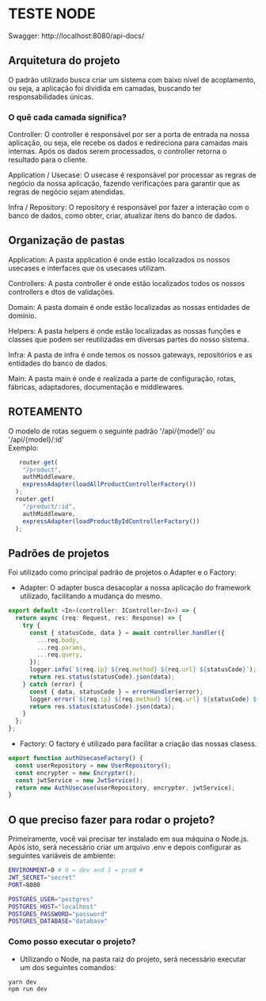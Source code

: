 # TESTE NODE

Swagger: http://localhost:8080/api-docs/

## Arquitetura do projeto
O padrão utilizado busca criar um sistema com baixo nível de acoplamento, ou seja, a aplicação foi dividida em camadas, buscando ter responsabilidades únicas. 

### O quê cada camada significa?

Controller: O controller é responsável por ser a porta de entrada na nossa aplicação, ou seja, ele recebe os dados e redireciona para camadas mais internas. Após os dados serem processados, o controller retorna o resultado para o cliente.

Application / Usecase: O usecase é responsável por processar as regras de negócio da nossa aplicação, fazendo verificações para garantir que as regras de negócio sejam atendidas.

Infra / Repository: O repository é responsável por fazer a interação com o banco de dados, como obter, criar, atualizar itens do banco de dados. 

## Organização de pastas
Application: A pasta application é onde estão localizados os nossos usecases e interfaces que os usecases utilizam.

Controllers: A pasta controller é onde estão localizados todos os nossos controllers e dtos de validações.

Domain: A pasta domain é onde estão localizadas as nossas entidades de domínio.

Helpers: A pasta helpers é onde estão localizadas as nossas funções e classes que podem ser reutilizadas em diversas partes do nosso sistema.

Infra: A pasta de infra é onde temos os nossos gateways, repositórios e as entidades do banco de dados.

Main: A pasta main é onde é realizada a parte de configuração, rotas, fábricas, adaptadores, documentação e middlewares.

## ROTEAMENTO
O modelo de rotas seguem o seguinte padrão '/api/{model}' ou '/api/{model}/:id'\
Exemplo:
```ts
   router.get(
    "/product",
    authMiddleware,
    expressAdapter(loadAllProductControllerFactory())
  );
  router.get(
    "/product/:id",
    authMiddleware,
    expressAdapter(loadProductByIdControllerFactory())
  );
```

## Padrões de projetos
Foi utilizado como principal padrão de projetos o Adapter e o Factory:
* Adapter: O adapter busca desacoplar a nossa aplicação do framework utilizado, facilitando a mudança do mesmo.
```ts
export default <In>(controller: IController<In>) => {
  return async (req: Request, res: Response) => {
    try {
      const { statusCode, data } = await controller.handler({
        ...req.body,
        ...req.params,
        ...req.query,
      });
      logger.info(`${req.ip} ${req.method} ${req.url} ${statusCode}`);
      return res.status(statusCode).json(data);
    } catch (error) {
      const { data, statusCode } = errorHandler(error);
      logger.error(`${req.ip} ${req.method} ${req.url} ${statusCode} ${data}`);
      return res.status(statusCode).json(data);
    }
  };
};
```
* Factory: O factory é utilizado para facilitar a criação das nossas clasess.
```ts
export function authUsecaseFactory() {
  const userRepository = new UserRepository();
  const encrypter = new Encrypter();
  const jwtService = new JwtService();
  return new AuthUsecase(userRepository, encrypter, jwtService);
}
```

## O que preciso fazer para rodar o projeto?
Primeiramente, você vai precisar ter instalado em sua máquina o Node.js. Após isto, será necessário criar um arquivo .env e depois configurar as seguintes variáveis de ambiente:  
```sh
ENVIRONMENT=0 # 0 = dev and 1 = prod #
JWT_SECRET="secret"
PORT=8080

POSTGRES_USER="postgres"
POSTGRES_HOST="localhost"
POSTGRES_PASSWORD="password"
POSTGRES_DATABASE="database"

```

### Como posso executar o projeto?
* Utilizando o Node, na pasta raiz do projeto, será necessário executar um dos seguintes comandos:
```sh
yarn dev
npm run dev
```